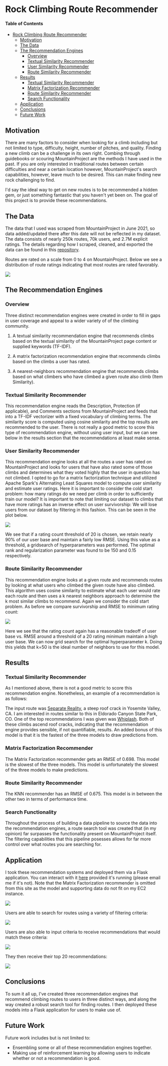 # Rock Climbing Route Recommender

#### Table of Contents
- [Rock Climbing Route Recommender](#rock-climbing-route-recommender)
  * [Motivation](#motivation)
  * [The Data](#the-data)
  * [The Recommendation Engines](#the-recommendation-engines)
    + [Overview](#overview)
    + [Textual Similarity Recommender](#textual-similarity-recommender)
    + [User Similarity Recommender](#user-similarity-recommender)
    + [Route Similarity Recommender](#route-similarity-recommender)
  * [Results](#results)
    + [Textual Similarity Recommender](#textual-similarity-recommender-1)
    + [Matrix Factorization Recommender](#matrix-factorization-recommender)
    + [Route Similarity Recommender](#route-similarity-recommender-1)
    + [Search Functionality](#search-functionality)
  * [Application](#application)
  * [Conclusions](#conclusions)
  * [Future Work](#future-work)


## Motivation
There are many factors to consider when looking for a climb including but not limited to type, difficulty, height,
number of pitches, and quality. Finding a new climb can be a challenge in its own right. Combing through guidebooks
or scouring MountainProject are the methods I have used in the past. If you are only interested in traditional routes
between certain difficulties and near a certain location however, MountainProject's search capabilities, however, leave
much to be desired. This can make finding new rock challenging to find.

I'd say the ideal way to get on new routes is to be recommended a hidden gem, or just something fantastic that you
haven't yet been on. The goal of this project is to provide these recommendations.

## The Data
The data that I used was scraped from MountainProject in June 2021, so data added/updated there after this date will not
be reflected in my dataset. The data consists of nearly 250k routes, 70k users, and 2.7M explicit ratings. The details
regarding how I scraped, cleaned, and exported the data can be found in this
<a href="https://github.com/zsnyder21/MountainProjectScraper" target="_blank" rel="noopener noreferrer">repository</a>.

Routes are rated on a scale from 0 to 4 on MountainProject. Below we see a distribution of route ratings indicating that
most routes are rated favorably.

<img src="./img/Frequency_of_Ratings.png">

## The Recommendation Engines
### Overview
Three distinct recommendation engines were created in order to fill in gaps in user coverage and appeal to a wider
variety of of the climbing community.

1) A textual similarity recommendation engine that recommends climbs based on the textual similarity of the
   MountainProject page content or supplied keywords (TF-IDF).
   

2) A matrix factorization recommendation engine that recommends climbs based on the climbs a user has rated.


3) A nearest-neighbors recommendation engine that recommends climbs based on what climbers who have climbed a given
   route also climb (Item Similarity).


### Textual Similarity Recommender
This recommendation engine reads the Description, Protection (if applicable), and Comments sections from MountainProject
and feeds that into a TF-IDF vectorizer with a fixed vocabulary of climbing terms. The similarity score is computed
using cosine similarity and the top results are recommended to the user. There is not really a good metric to score this
type of recommendation engine, without using user input, but we can see below in the results section that the
recommendations at least make sense.

### User Similarity Recommender
This recommendation engine looks at all the routes a user has rated on MountainProject and looks for users that have also
rated some of those climbs and determines what they voted highly that the user in question has not climbed. I opted to
go for a matrix factorization technique and utilized Apache Spark's Alternating Least Squares model to compute user
similarity and estimate user ratings. Here it is important to consider the cold start problem: how many ratings do we
need per climb in order to sufficiently train our model? It is important to note that limiting our dataset to climbs
that have more ratings has an inverse effect on user survivorship: We will lose users from our dataset by filtering in
this fashion. This can be seen in the plot below.

<img src="./img/RMSE_Survivorship_ALS.png">

We see that if a rating count threshold of 20 is chosen, we retain nearly 90% of our user base and maintain
a fairly low RMSE. Using this value as a threshold, a gridsearch of hyperparameters was performed. The optimal rank and
regularization parameter was found to be 150 and 0.15 respectively.

### Route Similarity Recommender
This recommendation engine looks at a given route and recommends routes by looking at what users who climbed the given
route have also climbed. This algorithm uses cosine similarity to estimate what each user would rate each route and then
uses a k nearest neighbors approach to determine the k most similar climbs to recommend. Again we consider the cold
start problem. As before we compare survivorship and RMSE to minimum rating count:

<img src="./img/RMSE_Survivorship_KNN.png">

Here we see that the rating count again has a reasonable tradeoff of user base vs. RMSE around a threshold of a 20
rating minimum maintain a high user base. We can now grid search for the optimal hyperparameter k. Doing this yields
that k=50 is the ideal number of neighbors to use for this model.

## Results

### Textual Similarity Recommender
As I mentioned above, there is not a good metric to score this recommendation engine. Nonetheless, an example of a
recommendation is as follows:

The input route was 
<a href="https://www.mountainproject.com/route/105874590/separate-reality" target="_blank" rel="noopener noreferrer">Separate Reality</a>,
a steep roof crack in Yosemite Valley, CA. I am interested in routes similar to this in Eldorado Canyon State Park, CO.
One of the top recommendations I was given was
<a href="https://www.mountainproject.com/route/105751180/whiplash" target="_blank" rel="noopener noreferrer">Whiplash</a>.
Both of these climbs ascend roof cracks, indicating that the recommendation engine provides sensible, if not
quantifiable, results. An added bonus of this model is that it is the fastest of the three models to draw predictions
from.

### Matrix Factorization Recommender
The Matrix Factorization recommender gets an RMSE of 0.698. This model is the slowest of the three models. This model is
unfortunately the slowest of the three models to make predictions.

### Route Similarity Recommender
The KNN recommender has an RMSE of 0.675. This model is in between the other two in terms of performance time.

### Search Functionality
Throughout the process of building a data pipeline to source the data into the recommendation engines, a route search
tool was created that (in my opinion) far surpasses the functionality present on MountainProject itself. The filtering
capabilities that this pipeline posesses allows for far more control over what routes you are searching for.

## Application
I took these recommendation systems and deployed them via a Flask application. You can interact with it
<a href="http://18.217.2.233:8080/" target="_blank" rel="noopener noreferrer">here</a> provided it's running
(please email me if it's not). Note that the Matrix Factorization recommender is omitted from this site as the model and
supporting data do not fit on my EC2 instance.

<img src="./img/Flask_Homepage.PNG">

Users are able to search for routes using a variety of filtering criteria:

<img src="./img/Flask_Search.PNG">

Users are also able to input criteria to receive recommendations that would match these criteria:

<img src="./img/Flask_Textual_Similarity.PNG">

They then receive their top 20 recommendations:

<img src="./img/Flask_Textual_Similarity_Results.PNG">

## Conclusions
To sum it all up, I've created three recommendation engines that recommend climbing routes to users in three distinct ways,
and along the way created a robust search tool for finding routes. I then deployed these models into a Flask application
for users to make use of.

## Future Work
Future work includes but is not limited to:

* Ensembling some or all of these recommendation engines together.
* Making use of reinforcement learning by allowing users to indicate whether or not a recommendation is good.
